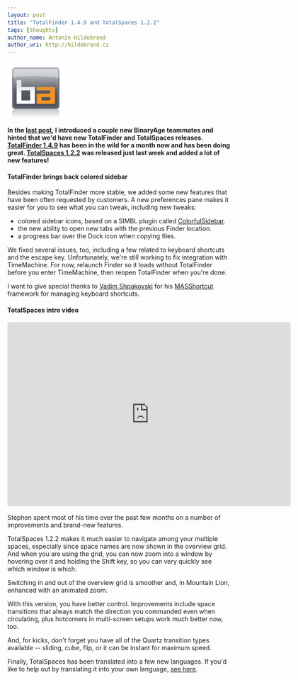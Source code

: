 ```yaml
---
layout: post
title: "TotalFinder 1.4.9 and TotalSpaces 1.2.2"
tags: [thoughts]
author_name: Antonin Hildebrand
author_uri: http://hildebrand.cz
---
```


<img src="/shared/img/icons/binaryage-badge-128.png" class="intro-icon"/>

**In the <a href="http://blog.binaryage.com/meet-brian-and-mike/">last post</a>, I introduced a couple new BinaryAge teammates and hinted that we'd have new TotalFinder and TotalSpaces releases.  <a href="http://totalfinder.binaryage.com">TotalFinder 1.4.9</a> has been in the wild for a month now and has been doing great.  <a href="http://totalspaces.binaryage.com">TotalSpaces 1.2.2</a> was released just last week and added a lot of new features!**

#### TotalFinder brings back colored sidebar

Besides making TotalFinder more stable, we added some new features that have been often requested by customers. A new preferences pane makes it easier for you to see what you can tweak, including new tweaks:

  * colored sidebar icons, based on a SIMBL plugin called <a href="http://cooviewerzoom.web.fc2.com/colorfulsidebar.html">ColorfulSidebar</a>.
  * the new ability to open new tabs with the previous Finder location.
  * a progress bar over the Dock icon when copying files.

We fixed several issues, too, including a few related to keyboard shortcuts and the escape key. Unfortunately, we're still working to fix integration with TimeMachine. For now, relaunch Finder so it loads without TotalFinder before you enter TimeMachine, then reopen TotalFinder when you're done.

I want to give special thanks to <a href="https://github.com/shpakovski">Vadim Shpakovski</a> for his <a href="https://github.com/shpakovski/MASShortcut">MASShortcut</a> framework for managing keyboard shortcuts.

#### TotalSpaces intro video

<p>
<OBJECT CLASSID="clsid:02BF25D5-8C17-4B23-BC80-D3488ABDDC6B" CODEBASE="http://www.apple.com/qtactivex/qtplugin.cab">
  <PARAM name="SRC" VALUE="http://cdn.binaryage.com/totalspaces-intro.mov"/>
  <PARAM name="AUTOPLAY" VALUE="false"/>
  <EMBED SRC="http://cdn.binaryage.com/totalspaces-intro.mov" width="640" height="415" AUTOPLAY="false" PLUGINSPAGE="http://www.apple.com/quicktime/download/"/>
  </EMBED>
</OBJECT>
</p>

Stephen spent most of his time over the past few months on a number of improvements and brand-new features.

TotalSpaces 1.2.2 makes it much easier to navigate among your multiple spaces, especially since space names are now shown in the overview grid. And when you are using the grid, you can now zoom into a window by hovering over it and holding the Shift key, so you can very quickly see which window is which.

Switching in and out of the overview grid is smoother and, in Mountain Lion, enhanced with an animated zoom.

With this version, you have better control. Improvements include space transitions that always match the direction you commanded even when circulating, plus hotcorners in multi-screen setups work much better now, too.

And, for kicks, don't forget you have all of the Quartz transition types available -- sliding, cube, flip, or it can be instant for maximum speed.

Finally, TotalSpaces has been translated into a few new languages. If you'd like to help out by translating it into your own language, <a href="https://github.com/binaryage/totalspaces-i18n">see here</a>.